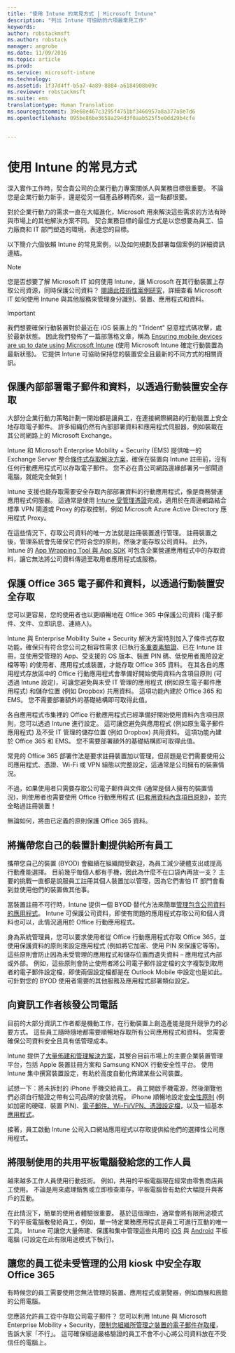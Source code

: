 ```yaml
---
title: "使用 Intune 的常見方式 | Microsoft Intune"
description: "列出 Intune 可協助的六項最常見工作"
keywords: 
author: robstackmsft
ms.author: robstack
manager: angrobe
ms.date: 11/09/2016
ms.topic: article
ms.prod: 
ms.service: microsoft-intune
ms.technology: 
ms.assetid: 1f37d4ff-b5a7-4a89-8884-a6184908b09c
ms.reviewer: robstackmsft
ms.suite: ems
translationtype: Human Translation
ms.sourcegitcommit: 39e68e467c3295f4751bf3466957a8a377a8e7d6
ms.openlocfilehash: 095be86be3658a294d3f0aab525f5e0dd29b4cfe


---
```


# <a name="common-ways-to-use-intune"></a>使用 Intune 的常見方式

深入實作工作時，契合貴公司的企業行動力專案關係人與業務目標很重要。  不論您是企業行動力新手，還是從另一個產品移轉而來，這一點都很要。  

對於企業行動力的需求一直在大幅進化，Microsoft 用來解決這些需求的方法有時與市場上的其他解決方案不同。  契合業務目標的最佳方式是以您想要為員工、協力廠商和 IT 部門塑造的環境，表達您的目標。  

以下簡介六個依賴 Intune 的常見案例，以及如何規劃及部署每個案例的詳細資訊連結。

>[!NOTE]
>您是否想要了解 Microsoft IT 如何使用 Intune，讓 Microsoft 在其行動裝置上存取公司資源，同時保護公司資料？ [閱讀此技術性案例研究](https://www.microsoft.com/itshowcase/Article/Content/588)，詳細查看 Microsoft IT 如何使用 Intune 與其他服務來管理身分識別、裝置、應用程式和資料。  

>[!IMPORTANT]
>我們想要確保行動裝置對於最近在 iOS 裝置上的 "Trident" 惡意程式碼攻擊，處於最新狀態。 因此我們發佈了一篇部落格文章，稱為 [Ensuring mobile devices are up to date using Microsoft Intune](https://blogs.technet.microsoft.com/enterprisemobility/2016/08/26/ensuring-mobile-devices-are-up-to-date-using-microsoft-intune/) (使用 Microsoft Intune 確定行動裝置為最新狀態)。 它提供 Intune 可協助保持您的裝置安全且最新的不同方式的相關資訊。

## <a name="protecting-your-on-premises-email-and-data-so-it-can-be-safely-accessed-by-mobile-devices"></a>保護內部部署電子郵件和資料，以透過行動裝置安全存取
大部分企業行動力策略計劃一開始都是讓員工，在連接網際網路的行動裝置上安全地存取電子郵件。 許多組織仍然有內部部署資料和應用程式伺服器，例如裝載在其公司網路上的 Microsoft Exchange。

Intune 和 Microsoft Enterprise Mobility + Security (EMS) 提供唯一的 Exchange Server 整合[條件式存取解決方案](/intune/deploy-use/restrict-access-to-email-and-o365-services-with-microsoft-intune)，確保在裝置向 Intune 註冊前，沒有任何行動應用程式可以存取電子郵件。 您不必在貴公司網路邊緣部署另一部閘道電腦，就能完全做到！

Intune 支援也能存取需要安全存取內部部署資料的行動應用程式，像是商務營運應用程式伺服器。 這通常是使用 [Intune 受管理憑證](/intune/deploy-use/secure-resource-access-with-certificate-profiles)完成，適用於在周邊網路結合標準 VPN 閘道或 Proxy 的存取控制，例如 Microsoft Azure Active Directory 應用程式 Proxy。  

在這些情況下，存取公司資料的唯一方法就是註冊裝置進行管理。 註冊裝置之後，管理系統會先確保它們符合您的原則，然後才能存取公司資料。  此外，Intune 的 [App Wrapping Tool 與 App SDK](/intune/deploy-use/decide-how-to-prepare-apps-for-mobile-application-management-with-microsoft-intune) 可包含企業營運應用程式中的存取資料，讓它無法將公司資料傳遞至取用者應用程式或服務。

<!-- Learn more about how to plan and deploy Intune to help secure on-premises email and data. -->


## <a name="protecting-your-office-365-email-and-data-so-it-can-be-safely-accessed-by-mobile-devices"></a>保護 Office 365 電子郵件和資料，以透過行動裝置安全存取
您可以更容易，您的使用者也以更順暢地在 Office 365 中保護公司資料 (電子郵件、文件、立即訊息、連絡人)。

Intune 與 Enterprise Mobility Suite + Security 解決方案特別加入了條件式存取功能，確保只有符合您公司之相容性需求 (已執行[多重要素驗證](/intune/deploy-use/protect-windows-devices-with-multi-factor-authentication)、已在 Intune 註冊，並使用受管理的 App、受支援的 OS 版本、裝置 PIN 碼、低使用者風險設定檔等等) 的使用者、應用程式或裝置，才能存取 Office 365 資料。 在其各自的應用程式存放區中的 Office 行動應用程式會準備好開始使用資料內含項目原則 (可透過 Intune 設定)，可讓您避免與未受 IT 管理的應用程式 (例如原生電子郵件應用程式) 和儲存位置 (例如 Dropbox) 共用資料。  這項功能內建於 Office 365 和 EMS。  您不需要部署額外的基礎結構即可取得此值。

各自應用程式市集裡的 Office 行動應用程式已經準備好開始使用資料內含項目原則，您可以透過 Intune 進行設定。 這可讓您避免與應用程式 (例如原生電子郵件應用程式) 及不受 IT 管理的儲存位置 (例如 Dropbox) 共用資料。  這項功能內建於 Office 365 和 EMS。  您不需要部署額外的基礎結構即可取得此值。


常見的 Office 365 部署作法是要求註冊裝置加以管理，但前題是它們需要使用公司應用程式、憑證、Wi-Fi 或 VPN 組態以完整設定，這通常是公司擁有的裝置情況。  

不過，如果使用者只需要存取公司電子郵件與文件 (通常是個人擁有的裝置情況)，則使用者也需要使用 Office 行動應用程式 ([已套用資料內含項目原則](/intune/deploy-use/protect-apps-and-data-with-microsoft-intune))，並完全略過註冊裝置！  

無論如何，將由已定義的原則保護 Office 365 資料。

<!-- Learn more about how to plan and deploy Intune to help secure Office 365 email and data. -->


## <a name="offer-a-bring-your-own-device-program-to-all-employees"></a>將攜帶您自己的裝置計劃提供給所有員工
攜帶您自己的裝置 (BYOD) 會繼續在組織間受歡迎，為員工減少硬體支出或提高行動產能選擇。 目前幾乎每個人都有手機，因此為什麼不在口袋內再放一支？ 主要的挑戰一直都是說服員工註冊其個人裝置加以管理，因為它們害怕 IT 部門會看到並使用他們的裝置做其他事。  

當裝置註冊不可行時，Intune 提供一個 BYOD 替代方法來簡單[管理包含公司資料的應用程式](/intune/deploy-use/protect-apps-and-data-with-microsoft-intune)。  Intune 可保護公司資料，即使有問題的應用程式存取公司和個人資料也可以，此情況適用於 Office 行動應用程式。  

身為系統管理員，您可以要求使用者從 Office 行動應用程式存取 Office 365，並使用保護資料的原則來設定應用程式 (例如將它加密、使用 PIN 來保護它等等)。  這些原則會防止因為未受管理的應用程式和儲存位置而遺失資料 – 應用程式內部或外部。  例如，這些原則會防止使用者將公司電子郵件設定檔的文字複製到取用者的電子郵件設定檔，即使兩個設定檔都是在 Outlook Mobile 中設定也是如此。  可針對您的 BYOD 使用者需要的其他服務及應用程式部署類似設定。

<!-- Learn more about how to plan and deploy Intune to support BYOD.-->

## <a name="issue-corporate-owned-phones-to-your-information-workers"></a>向資訊工作者核發公司電話
目前的大部分資訊工作者都是機動工作，在行動裝置上創造產能是提升競爭力的必要方式。  這些員工隨時隨地都需要順暢地存取所有公司應用程式和資料。  您需要確保公司資料安全且具有低管理成本。  

Intune 提供了[大量佈建和管理解決方案](/intune/deploy-use/manage-corporate-owned-devices)，其整合目前市場上的主要企業裝置管理平台，包括 Apple 裝置註冊方案和 Samsung KNOX 行動安全性平台。  使用 Intune 集中撰寫裝置設定，有助於高度自動化佈建某些公司裝置。  

試想一下︰將未拆封的 iPhone 手機交給員工。 員工開啟手機電源，然後瀏覽他們必須自行驗證之帶有公司品牌的安裝流程。 iPhone 順暢地設定[安全性原則](/intune/deploy-use/manage-settings-and-features-on-your-devices-with-microsoft-intune-policies) (例如加密的硬碟、裝置 PIN)、[電子郵件、Wi-Fi/VPN、憑證設定檔](/intune/deploy-use/enable-access-to-company-resources-with-microsoft-intune)，以及一組基本[應用程式](/intune/deploy-use/add-apps)。

接著，員工啟動 Intune 公司入口網站應用程式以存取提供給他們的選擇性公司應用程式。

<!-- Learn more about how to plan and deploy Intune to support corporate owned devices. -->

## <a name="issue-limited-use-shared-tablets-to-your-task-workers"></a>將限制使用的共用平板電腦發給您的工作人員
越來越多工作人員使用行動技術。  例如，共用的平板電腦現在經常由零售商店員工使用。  不論是用來處理銷售或立即檢查庫存，平板電腦皆有助於大幅提升與客戶的互動。

在此情況下，簡單的使用者體驗很重要。  基於這個理由，通常會將有限用途模式下的平板電腦散發給員工，例如，單一特定業務應用程式是員工可進行互動的唯一工具。  Intune 可讓您大量佈建、保護和集中管理這些共用的 [iOS](/intune/deploy-use/ios-policy-settings-in-microsoft-intune#general-configuration-policy-settings) 與 [Android](/intune/deploy-use/android-policy-settings-in-microsoft-intune#general-configuration-policy) 平板電腦 (可設定在此有限用途模式下執行)。

<!-- Learn more about how to plan and deploy Intune to support shared tablets. -->

## <a name="enable-your-employees-to-securely-access-office-365-from-an-unmanaged-public-kiosk"></a>讓您的員工從未受管理的公用 kiosk 中安全存取 Office 365
有時候您的員工需要使用您無法管理的裝置、應用程式或瀏覽器，例如商展和旅館的公用電腦。

您應該允許員工從中存取公司電子郵件？ 您可以利用 Intune 與 Microsoft Enterprise Mobility + Security，<!--you have choices. The-->[限制您組織所管理之裝置的電子郵件存取權](/intune/deploy-use/restrict-access-to-email-and-o365-services-with-microsoft-intune)，告訴大家「不行」。  <!-- Alternatively, you can choose to allow limited access to these untrusted computers by requiring multi-factor authentication and only allowing browser access (Outlook Web Access) in a mode where files cannot be downloaded (e.g. email attachments).-->  這可確保經過嚴格驗證的員工不會不小心將公司資料放在不受信任的電腦上。

<!-- Learn more about how to plan and deploy Intune to support kiosks. -->



<!--HONumber=Nov16_HO3-->


